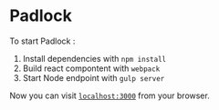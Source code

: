 # Padlock 

To start Padlock :

  1. Install dependencies with `npm install`
  2. Build react compontent with `webpack` 
  3. Start Node endpoint with `gulp server`

Now you can visit [`localhost:3000`](http://localhost:3000) from your browser.

